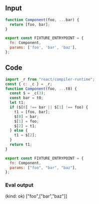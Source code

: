 
## Input

```javascript
function Component(foo, ...bar) {
  return [foo, bar];
}

export const FIXTURE_ENTRYPOINT = {
  fn: Component,
  params: ['foo', 'bar', 'baz'],
};

```

## Code

```javascript
import _r from "react/compiler-runtime";
const { c: _c } = _r;
function Component(foo, ...t0) {
  const $ = _c(3);
  const bar = t0;
  let t1;
  if ($[0] !== bar || $[1] !== foo) {
    t1 = [foo, bar];
    $[0] = bar;
    $[1] = foo;
    $[2] = t1;
  } else {
    t1 = $[2];
  }
  return t1;
}

export const FIXTURE_ENTRYPOINT = {
  fn: Component,
  params: ["foo", "bar", "baz"],
};

```
      
### Eval output
(kind: ok) ["foo",["bar","baz"]]